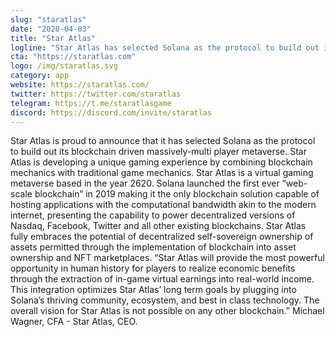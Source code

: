 ```yaml
---
slug: "staratlas"
date: "2020-04-03"
title: "Star Atlas"
logline: "Star Atlas has selected Solana as the protocol to build out its blockchain-driven massively multi player metaverse."
cta: "https://staratlas.com"
logo: /img/staratlas.svg
category: app
website: https://staratlas.com/
twitter: https://twitter.com/staratlas
telegram: https://t.me/staratlasgame
discord: https://discord.com/invite/staratlas
---
```

Star Atlas is proud to announce that it has selected Solana as the protocol to build out its blockchain driven massively-multi player metaverse. Star Atlas is developing a unique gaming experience by combining blockchain mechanics with traditional game mechanics. Star Atlas is a virtual gaming metaverse based in the year 2620. Solana launched the first ever “web-scale blockchain” in 2019 making it the only blockchain solution capable of hosting applications with the computational bandwidth akin to the modern internet, presenting the capability to power decentralized versions of Nasdaq, Facebook, Twitter and all other existing blockchains. Star Atlas fully embraces the potential of decentralized self-sovereign ownership of assets permitted through the implementation of blockchain into asset ownership and NFT marketplaces.
“Star Atlas will provide the most powerful opportunity in human history for players to realize economic benefits through the extraction of in-game virtual earnings into real-world income. This integration optimizes Star Atlas’ long term goals by plugging into Solana’s thriving community, ecosystem, and best in class technology. The overall vision for Star Atlas is not possible on any other blockchain.” Michael Wagner, CFA - Star Atlas, CEO.

